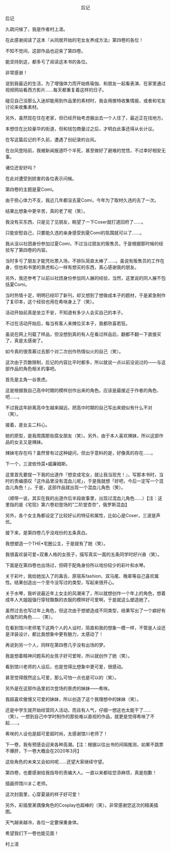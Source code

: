 <p align="center">后记</p>

后记

久疏问候了，我是作者村上凛。

在此感谢阅读了这本『从同居开始的宅女友养成方法』第四卷的各位！

不知不觉间，这部作品也迎来了第四卷。

能坚持到这，都多亏了阅读这本书的各位。

非常感谢！

说到我最近的生活，为了增强体力而开始练瑜伽、和朋友一起看表演、在家里通过视频网站看西方影片……每天都重复着这样的日子。

碰见自己没那么入迷却能用到作品里的素材时，我会用推特收集情报，或者和宅友讨论来收集素材。

另外，虽然现在住在老家，但已经开始考虑搬出去一个人住了，最近正在找地方。

本想住在比较豪华的街道，但和钱包商量过之后，才明白此事还得从长计议。

在写这篇后记的不久前，遭遇了创纪录的台风。

在台风登陆前，我被新闻报道吓个半死，甚至做好了避难的觉悟，不过幸好相安无事。

诸位还安好吗？

在此对遭受到损害的各位表示问候。

第四卷的主题是夏Comi。

由于担心体力不支，我近几年都没去夏Comi，今年为了取材久违的去了一次。

结果比想象中更辛苦，真的老了呢（笑）。

我没有买东西，只是见了见朋友，眺望了一下Coser就打道回府了……。

只能安慰自己，只要能久违的亲身感受到夏Comi的氛围就可以了……。

我从没以社团身份参加过夏Comi，不过当过朋友的贩售员，于是根据那时候的经验写了第四卷的内容。

当时多亏了朋友才能凭社票入场，不排队简直太棒了……。虽说有贩售员的工作在身，但也和书里的景虎和心一样有想买的东西，真心感谢我的朋友。

另外，我还参考了以前以社团身份参加同人展的经验，当然，这里说的同人展不包括夏Comi。

当时热情十足，明明已经印了新刊，却又想到了想做成本子的题材，于是紧急制作了复印本，这个经验也用在希咲身上了（笑）。

活动开始前真是坐立不安，不知道有多少人会买自己的本子。

不过在活动开始后，每当有客人来摊位买本子，我都欣喜若狂。

虽说在网上刊载了样品，但没想到真的有人在看过样品后，翻都不翻一下直接买了，真是太感谢了。

如今真的很羡慕过去那个对二次创作热情似火的自己（笑）。

这次由于页数限制，后记的内容比平时都多，所以就说一点以前没说过的——与这部作品的角色相关的事吧。

首先是主角一谷景虎。

这是根据我自己高中时期的模样创作出来的角色。应该是最接近于作者的角色、吧……。

不过我这年龄离高中生越来越远，把高中时期的自己写出来貌似有什么不对（笑）。

接着，是女主二科心。

她的原型，是我周围那些腐女朋友（笑）。另外，由于本人喜欢辣妹，所以这部作品的女主又是辣妹。

辣妹宅存在吗？虽然曾有过这种疑问，但出乎意料的是，好像真的存在……。

下一个，三波依怜菜•威廉姆斯。

这里首先要提一下我的出道作『想变成宅女，就让我当现充！』，写那本书时，当时的责编感叹「这作品里没有混血儿呢」，于是我就想「好吧，今后一定写一个混血儿角色！」，于是，这部作品就出现一个混血儿角色（笑）。

（顺带一说，其实在我的出道作后半段故事里，出现过混血儿角色……）【注：这里指的是《宅现》第六卷初登场的“二阶堂杏奈”，俄罗斯混血】

另外，各个女主角都设定了比较好认的特征和属性，比如心是Coser，三波是声优。

接下来，是第四卷几乎没戏份的五条真白。

我想塑造一个THE•宅圈公主，于是就有了她（笑）。

我很喜欢装可爱+双重人格的女孩子，描写真实一面的五条同学时好兴奋（笑）。

下面是在第四卷也出场过，但碍于配角身份所以戏份较少的彩叶和水琴。

关于彩叶，我给她加入了的毒舌、原宿系fashion、双马尾、晚辈等自己喜欢属性。结果创造出一个至今没写过的类型，写起来很开心。

关于水琴，我听说最近年上女主的风潮来了，所以就想创作一个年上的角色，想着成年人大姐姐强行穿轻飘飘的衣服的模样好可爱啊，于是就这么塑造她了。

虽然过去也写过年上角色，但这次由于想塑造成不同类型，结果写出了一个癖好有点强烈的角色……（笑）。

在看到馆川老师笔下这两个人的人设时，简直和我的想象一模一样，不管是人设还是洋装设计，都比我想象中更有魅力，太感动了！

再说到另一个人，同样在第四卷几乎没有出场的梦。

我是想着精神问题系的女孩子好可爱呀，所以就创作了她（笑）。

看到馆川老师的人设后，也是觉得比想象中更可爱，很感动。

甚至觉得既然这么可爱，那么可怕一点也是可以的（笑）。

另外是在这部作品里初次登场的景虎的妹妹——希咲。

我超喜欢傲慢又可爱的妹妹，所以创造了这个我理想中的妹妹（笑）。

还是中学生就开始经营同人活动，而且有人气，仔细一想这也太能干了……（笑）。一想到自己中学时制作的那些难以直视的作品，就更是觉得希咲了不起……。

希咲的人设也是超可爱超时尚，太感谢馆川老师了！

下一卷，我有预感会迎来各种高潮。【注：根据以往出书的间隔推测，如果不跳票不爆肝，下一卷大概会在2020年3月】

这些角色的未来又会如何呢……还望大家继续守望。

第四卷，也要感谢给我指导的责编大人。一直以来都给您添麻烦，真是抱歉！

插画师馆川まこ老师。

这次封面里，心穿夏装的样子好可爱！

另外，彩插里某偶像角色的Cosplay也超棒的（笑）。非常感谢您这次的精美插图。

天气越来越冷，各位一定要保重身体。

希望我们下一卷也能见面！

村上凛

